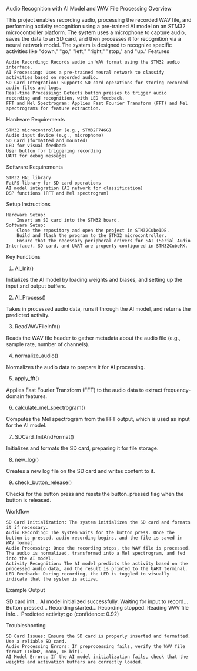 Audio Recognition with AI Model and WAV File Processing
Overview

This project enables recording audio, processing the recorded WAV file, and performing activity recognition using a pre-trained AI model on an STM32 microcontroller platform. The system uses a microphone to capture audio, saves the data to an SD card, and then processes it for recognition via a neural network model. The system is designed to recognize specific activities like "down," "go," "left," "right," "stop," and "up."
Features

    Audio Recording: Records audio in WAV format using the STM32 audio interface.
    AI Processing: Uses a pre-trained neural network to classify activities based on recorded audio.
    SD Card Integration: Supports SD card operations for storing recorded audio files and logs.
    Real-time Processing: Detects button presses to trigger audio recording and recognition, with LED feedback.
    FFT and Mel Spectrogram: Applies Fast Fourier Transform (FFT) and Mel spectrograms for feature extraction.

Hardware Requirements

    STM32 microcontroller (e.g., STM32F746G)
    Audio input device (e.g., microphone)
    SD Card (formatted and mounted)
    LED for visual feedback
    User button for triggering recording
    UART for debug messages

Software Requirements

    STM32 HAL library
    FatFS library for SD card operations
    AI model integration (AI network for classification)
    DSP functions (FFT and Mel spectrogram)

Setup Instructions

    Hardware Setup:
        Insert an SD card into the STM32 board.
    Software Setup:
        Clone the repository and open the project in STM32CubeIDE.
        Build and flash the program to the STM32 microcontroller.
        Ensure that the necessary peripheral drivers for SAI (Serial Audio Interface), SD card, and UART are properly configured in STM32CubeMX.

Key Functions
1. AI_Init()

Initializes the AI model by loading weights and biases, and setting up the input and output buffers.

2. AI_Process()

Takes in processed audio data, runs it through the AI model, and returns the predicted activity.

3. ReadWAVFileInfo()

Reads the WAV file header to gather metadata about the audio file (e.g., sample rate, number of channels).

4. normalize_audio()

Normalizes the audio data to prepare it for AI processing.

5. apply_fft()

Applies Fast Fourier Transform (FFT) to the audio data to extract frequency-domain features.

6. calculate_mel_spectrogram()

Computes the Mel spectrogram from the FFT output, which is used as input for the AI model.

7. SDCard_InitAndFormat()

Initializes and formats the SD card, preparing it for file storage.

8. new_log()

Creates a new log file on the SD card and writes content to it.

9. check_button_release()

Checks for the button press and resets the button_pressed flag when the button is released.

Workflow

    SD Card Initialization: The system initializes the SD card and formats it if necessary.
    Audio Recording: The system waits for the button press. Once the button is pressed, audio recording begins, and the file is saved in WAV format.
    Audio Processing: Once the recording stops, the WAV file is processed. The audio is normalized, transformed into a Mel spectrogram, and fed into the AI model.
    Activity Recognition: The AI model predicts the activity based on the processed audio data, and the result is printed to the UART terminal.
    LED Feedback: During recording, the LED is toggled to visually indicate that the system is active.

Example Output

SD card init...
AI model initialized successfully.
Waiting for input to record...
Button pressed...
Recording started...
Recording stopped.
Reading WAV file info...
Predicted activity: go (confidence: 0.92)

Troubleshooting

    SD Card Issues: Ensure the SD card is properly inserted and formatted. Use a reliable SD card.
    Audio Processing Errors: If preprocessing fails, verify the WAV file format (16kHz, mono, 16-bit).
    AI Model Errors: If the AI model initialization fails, check that the weights and activation buffers are correctly loaded.

